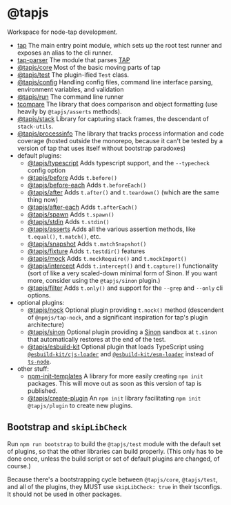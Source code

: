 # @tapjs

Workspace for node-tap development.

- [tap](./src/tap) The main entry point module, which sets up the
  root test runner and exposes an alias to the cli runner.
- [tap-parser](./src/parser) The module that parses
  [TAP](https://testanything.org/)
- [@tapjs/core](./src/core) Most of the basic moving parts of tap
- [@tapjs/test](./src/test) The plugin-ified `Test` class.
- [@tapjs/config](./src/config) Handling config files, command
  line interface parsing, environment variables, and validation
- [@tapjs/run](./src/run) The command line runner
- [tcompare](./src/tcompare) The library that does comparison and
  object formatting (use heavily by `@tapjs/asserts` methods).
- [@tapjs/stack](./src/stack) Library for capturing stack frames,
  the descendant of `stack-utils`.
- [@tapjs/processinfo](https://github.com/tapjs/processinfo) The
  library that tracks process information and code coverage
  (hosted outside the monorepo, because it can't be tested by a
  version of tap that uses itself without bootstrap paradoxes)
- default plugins:
  - [@tapjs/typescript](./src/typescript) Adds typescript
    support, and the `--typecheck` config option
  - [@tapjs/before](./src/before) Adds `t.before()`
  - [@tapjs/before-each](./src/before-each) Adds `t.beforeEach()`
  - [@tapjs/after](./src/after) Adds `t.after()` and
    `t.teardown()` (which are the same thing now)
  - [@tapjs/after-each](./src/after-each) Adds `t.afterEach()`
  - [@tapjs/spawn](./src/spawn) Adds `t.spawn()`
  - [@tapjs/stdin](./src/stdin) Adds `t.stdin()`
  - [@tapjs/asserts](./src/asserts) Adds all the various
    assertion methods, like `t.equal()`, `t.match()`, etc.
  - [@tapjs/snapshot](./src/snapshot) Adds `t.matchSnapshot()`
  - [@tapjs/fixture](./src/fixture) Adds `t.testdir()` features
  - [@tapjs/mock](./src/mock) Adds `t.mockRequire()` and
    `t.mockImport()`
  - [@tapjs/intercept](./src/intercept) Adds `t.intercept()` and
    `t.capture()` functionality (sort of like a very scaled-down
    minimal form of Sinon. If you want more, consider using the
    `@tapjs/sinon` plugin.)
  - [@tapjs/filter](./src/filter) Adds `t.only()` and support for
    the `--grep` and `--only` cli options.
- optional plugins:
  - [@tapjs/nock](./src/nock) Optional plugin providing
    `t.nock()` method (descendent of `@npmjs/tap-nock`, and a
    significant inspiration for tap's plugin architecture)
  - [@tapjs/sinon](./src/sinon) Optional plugin providing a
    [Sinon](https://sinonjs.org) sandbox at `t.sinon` that
    automatically restores at the end of the test.
  - [@tapjs/esbuild-kit](./src/esbuild-kit) Optional plugin that
    loads TypeScript using
    [`@esbuild-kit/cjs-loader`](https://github.com/esbuild-kit/cjs-loader)
    and
    [`@esbuild-kit/esm-loader`](https://github.com/esbuild-kit/esm-loader)
    instead of
    [`ts-node`](https://github.com/TypeStrong/ts-node).
- other stuff:
  - [npm-init-templates](./src/npm-init-templates) A library for
    more easily creating `npm init` packages. This will move out
    as soon as this version of tap is published.
  - [@tapjs/create-plugin](./src/create-plugin) An `npm init`
    library facilitating `npm init @tapjs/plugin` to create new
    plugins.

## Bootstrap and `skipLibCheck`

Run `npm run bootstrap` to build the `@tapjs/test` module with
the default set of plugins, so that the other libraries can
build properly. (This only has to be done once, unless the build
script or set of default plugins are changed, of course.)

Because there's a bootstrapping cycle between `@tapjs/core`,
`@tapjs/test`, and all of the plugins, they MUST use
`skipLibCheck: true` in their tsconfigs. It should not be used
in other packages.
